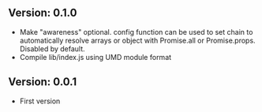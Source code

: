 Version: 0.1.0
--------------
- Make "awareness" optional. config function can be used to set chain to automatically resolve arrays or object with Promise.all or Promise.props. Disabled by default.
- Compile lib/index.js using UMD module format


Version: 0.0.1
--------------
- First version

